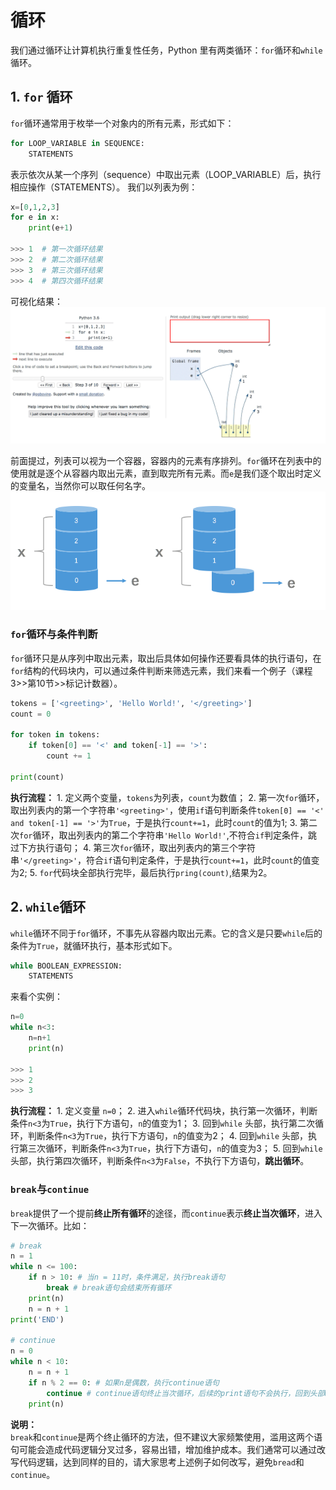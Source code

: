 # 循环

我们通过循环让计算机执行重复性任务，Python 里有两类循环：`for`循环和`while`循环。

## 1. `for` 循环

`for`循环通常用于枚举一个对象内的所有元素，形式如下：

```python
for LOOP_VARIABLE in SEQUENCE:
    STATEMENTS
```

表示依次从某一个序列（sequence）中取出元素（LOOP\_VARIABLE）后，执行相应操作（STATEMENTS）。 我们以列表为例：

```python
x=[0,1,2,3]
for e in x:
    print(e+1)

>>> 1  # 第一次循环结果
>>> 2  # 第二次循环结果
>>> 3  # 第三次循环结果
>>> 4  # 第四次循环结果
```

可视化结果： ![](../../.gitbook/assets/for_loop-2.gif)

前面提过，列表可以视为一个容器，容器内的元素有序排列。`for`循环在列表中的使用就是逐个从容器内取出元素，直到取完所有元素。而`e`是我们逐个取出时定义的变量名，当然你可以取任何名字。 ![](../../.gitbook/assets/for-loop.png)

### `for`循环与条件判断

`for`循环只是从序列中取出元素，取出后具体如何操作还要看具体的执行语句，在`for`结构的代码块内，可以通过条件判断来筛选元素，我们来看一个例子（课程3&gt;&gt;第10节&gt;&gt;标记计数器）。

```python
tokens = ['<greeting>', 'Hello World!', '</greeting>']
count = 0

for token in tokens:
    if token[0] == '<' and token[-1] == '>':
        count += 1

print(count)
```

**执行流程：** 1. 定义两个变量，`tokens`为列表，`count`为数值； 2. 第一次`for`循环，取出列表内的第一个字符串`'<greeting>'`，使用`if`语句判断条件`token[0] == '<' and token[-1] == '>'`为`True`，于是执行`count+=1`，此时`count`的值为1; 3. 第二次`for`循环，取出列表内的第二个字符串`'Hello World!'`,不符合`if`判定条件，跳过下方执行语句； 4. 第三次`for`循环，取出列表内的第三个字符串`'</greeting>'`，符合`if`语句判定条件，于是执行`count+=1`，此时`count`的值变为2; 5. `for`代码块全部执行完毕，最后执行`pring(count)`,结果为2。

## 2. `while`循环

`while`循环不同于`for`循环，不事先从容器内取出元素。它的含义是只要`while`后的条件为`True`，就循环执行，基本形式如下。

```python
while BOOLEAN_EXPRESSION:
    STATEMENTS
```

来看个实例：

```python
n=0
while n<3:
    n=n+1
    print(n)

>>> 1
>>> 2
>>> 3
```

**执行流程：** 1. 定义变量 `n=0`； 2. 进入`while`循环代码块，执行第一次循环，判断条件`n<3`为`True`，执行下方语句，`n`的值变为1； 3. 回到`while` 头部，执行第二次循环，判断条件`n<3`为`True`，执行下方语句，`n`的值变为2； 4. 回到`while` 头部，执行第三次循环，判断条件`n<3`为`True`，执行下方语句，`n`的值变为3； 5. 回到`while` 头部，执行第四次循环，判断条件`n<3`为`False`，不执行下方语句，**跳出循环**。

### `break`与`continue`

`break`提供了一个提前**终止所有循环**的途径，而`continue`表示**终止当次循环**，进入下一次循环。比如：

```python
# break
n = 1
while n <= 100:
    if n > 10: # 当n = 11时，条件满足，执行break语句
        break # break语句会结束所有循环
    print(n)
    n = n + 1
print('END')

# continue
n = 0
while n < 10:
    n = n + 1
    if n % 2 == 0: # 如果n是偶数，执行continue语句
        continue # continue语句终止当次循环，后续的print语句不会执行，回到头部while。
    print(n)
```

**说明：**   
`break`和`continue`是两个终止循环的方法，但不建议大家频繁使用，滥用这两个语句可能会造成代码逻辑分叉过多，容易出错，增加维护成本。我们通常可以通过改写代码逻辑，达到同样的目的，请大家思考上述例子如何改写，避免`bread`和`continue`。

